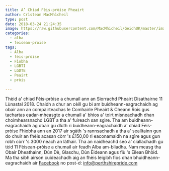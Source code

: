 ```yaml
---
title: A’ Chiad Fèis-pròise Pheairt
author: Crìstean MacMhìcheil
type: post
date: 2018-03-24 21:24:35
image: https://raw.githubusercontent.com/MacMhicheil/GeidhUK/master/images/2018-03-24-a-chiad-feis-proise-pheairt.jpg
categories:
  - alba
  - feisean-proise
tags:
  - Alba
  - fèis-pròise
  - Fìobha
  - LGBTI
  - LGDTE
  - Peairt
  - pròis

---
```

 Thèid a' chiad Fèis-pròise a chumail ann an Siorrachd Pheairt Disathairne 11 Lùnastal 2018. Chaidh a chur an cèill gu bi am buidheann-eagrachaidh ag obair ann an compàirteachas le Comhairle Pheairt & Cheann Rois gus tachartas eadar-mheasgte a chumail a' bhios a' toirt misneachadh dhan choimhearsnachd LGBT a tha a' fuireach san sgìre. Tha am buidheann-eagrachaidh ag obair gu dlùth ri buidheann-eagrachaidh a' chiad Fèis-pròise Fhìobha ann an 2017 air sgàth 's rannsachadh a tha a' sealltainn gun do chuir an fhèis acasan còrr 's £150,00 ri eaconamaidh na sgìre agus gun robh còrr 's 3000 neach an làthair. Tha an naidheachd seo a' ciallachadh gu tèid 11 Fèisean-pròise a chumail air feadh Alba am-bliadha. Nam measg tha Obair Dheathainn, Dùn Dè, Glaschu, Dùn Èideann agus fiù 's Eilean Bhòid. Ma tha sibh airson cuideachadh aig an fhèis leigibh fios dhan bhuidheann-eagrachaidh air [Facebook][1] no post-d: <info@perthshirepride.com>

 [1]: https://www.facebook.com/PerthshirePride/
